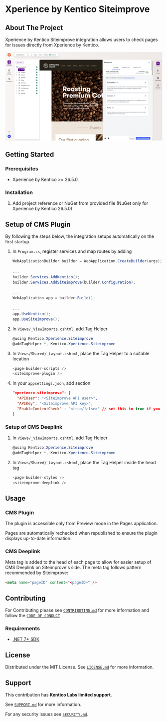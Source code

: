 # Xperience by Kentico Siteimprove

<!-- ABOUT THE PROJECT -->
## About The Project

Xperience by Kentico Siteimprove integration allows users to check pages for issues directly from Xperience by Kentico.

![Siteimprove CMS Plugin in Pages application Preview mode](/images/dancing-goat-siteimprove-plugin-admin.png?raw=true)

<!-- GETTING STARTED -->
## Getting Started
### Prerequisites

* Xperience by Kentico >= 26.5.0

### Installation

1. Add project reference or NuGet from provided file (NuGet only for Xperience by Kentico 26.5.0)

## Setup of CMS Plugin
By following the steps below, the integration setups automatically on the first startup.
1. In `Program.cs`, register services and map routes by adding

    ```cs
    WebApplicationBuilder builder = WebApplication.CreateBuilder(args);
    
    ...
    builder.Services.AddKentico();
    builder.Services.AddSiteimprove(builder.Configuration);
    
    ...
    WebApplication app = builder.Build();
    
    ...
    app.UseKentico();
    app.UseSiteimprove();
    ```

1. In `Views/_ViewImports.cshtml`, add Tag Helper
    ```cs
    @using Kentico.Xperience.Siteimprove
    @addTagHelper *, Kentico.Xperience.Siteimprove
    ```

1. In `Views/Shared/_Layout.cshtml`, place the Tag Helper to a suitable location
    ```cs
    <page-builder-scripts />
    <siteimprove-plugin />
    ```

1. In your `appsettings.json`, add section
    ```json
    "xperience.siteimprove": {
      "APIUser": "<Siteimprove API user>",
      "APIKey": "<Siteimprove API key>",
      "EnableContentCheck" : "<true/false>" // set this to true if you are subscribed to Prepublish feature
    }
    ```

### Setup of CMS Deeplink

1. In `Views/_ViewImports.cshtml`, add Tag Helper
    ```cs
    @using Kentico.Xperience.Siteimprove
    @addTagHelper *, Kentico.Xperience.Siteimprove
    ```

1. In `Views/Shared/_Layout.cshtml`, place the Tag Helper inside the head tag
    ```cs
    <page-builder-styles />
    <siteimprove-deeplink />
    ```

<!-- USAGE EXAMPLES -->
## Usage

### CMS Plugin

The plugin is accessible only from Preview mode in the Pages application.

Pages are automatically rechecked when republished to ensure the plugin displays up-to-date information.

### CMS Deeplink

Meta tag is added to the head of each page to allow for easier setup of CMS Deeplink on Siteimprove's side. The meta tag follows pattern recommended by Siteimprove:

```html
<meta name="pageID" content="<pageID>" />
```

<!-- CONTRIBUTING -->
## Contributing

For Contributing please see [`CONTRIBUTING.md`](https://github.com/Kentico/.github/blob/main/CONTRIBUTING.md) for more information and follow the [`CODE_OF_CONDUCT`](https://github.com/Kentico/.github/blob/main/CODE_OF_CONDUCT.md)

### Requirements

* [.NET 7+ SDK](https://dotnet.microsoft.com/en-us/download/dotnet/7.0)

<!-- LICENSE -->
## License

Distributed under the MIT License. See [`LICENSE.md`](./LICENSE.md) for more information.

<!-- SUPPORT -->
## Support

This contribution has __Kentico Labs limited support__.

See [`SUPPORT.md`](https://github.com/Kentico/.github/blob/main/SUPPORT.md#labs-limited-support) for more information.

For any security issues see [`SECURITY.md`](https://github.com/Kentico/.github/blob/main/SECURITY.md).
